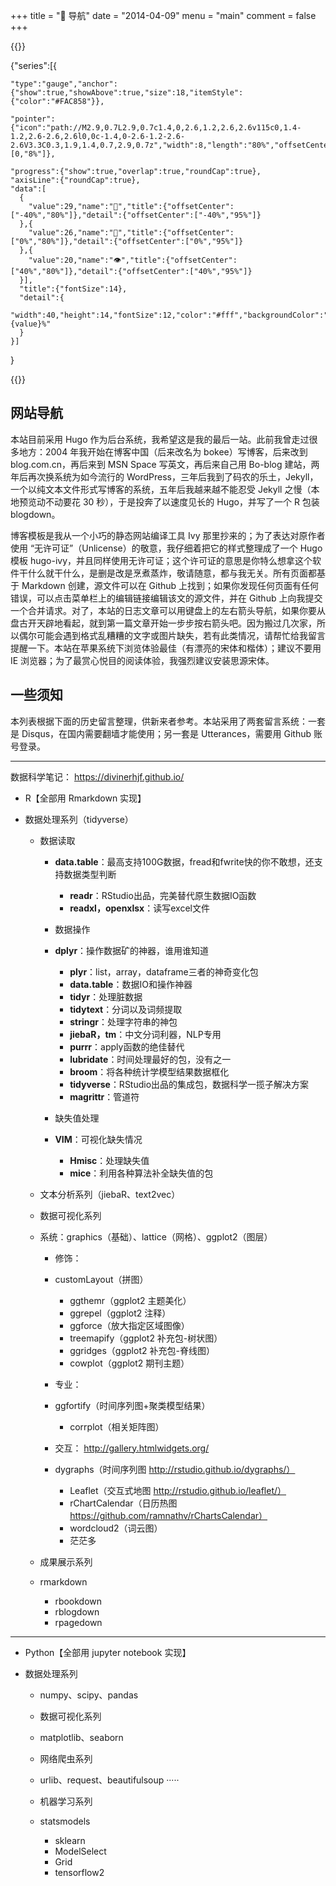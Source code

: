 +++
title = "🎡 导航"
date = "2014-04-09"
menu = "main"
comment = false
+++

{{<echarts charts_id="210703-02" width="100%" height="26rem">}}

  {"series":[{

    "type":"gauge","anchor":{"show":true,"showAbove":true,"size":18,"itemStyle":{"color":"#FAC858"}},
      
    "pointer":{"icon":"path://M2.9,0.7L2.9,0.7c1.4,0,2.6,1.2,2.6,2.6v115c0,1.4-1.2,2.6-2.6,2.6l0,0c-1.4,0-2.6-1.2-2.6-2.6V3.3C0.3,1.9,1.4,0.7,2.9,0.7z","width":8,"length":"80%","offsetCenter":[0,"8%"]},
      
    "progress":{"show":true,"overlap":true,"roundCap":true},
    "axisLine":{"roundCap":true},
    "data":[
      {
        "value":29,"name":"🏃","title":{"offsetCenter":["-40%","80%"]},"detail":{"offsetCenter":["-40%","95%"]}
      },{
        "value":26,"name":"📖","title":{"offsetCenter":["0%","80%"]},"detail":{"offsetCenter":["0%","95%"]}
      },{
        "value":20,"name":"👁️","title":{"offsetCenter":["40%","80%"]},"detail":{"offsetCenter":["40%","95%"]}
      }],
      "title":{"fontSize":14},
      "detail":{
        "width":40,"height":14,"fontSize":12,"color":"#fff","backgroundColor":"auto","borderRadius":3,"formatter":"{value}%"
      }
    }]
  }

{{</echarts>}}


## 网站导航

本站目前采用 Hugo 作为后台系统，我希望这是我的最后一站。此前我曾走过很多地方：2004 年我开始在博客中国（后来改名为 bokee）写博客，后来改到 blog.com.cn，再后来到 MSN Space 写英文，再后来自己用 Bo-blog 建站，两年后再次换系统为如今流行的 WordPress，三年后我到了码农的乐土，Jekyll，一个以纯文本文件形式写博客的系统，五年后我越来越不能忍受 Jekyll 之慢（本地预览动不动要花 30 秒），于是投奔了以速度见长的 Hugo，并写了一个 R 包装 blogdown。

博客模板是我从一个小巧的静态网站编译工具 Ivy 那里抄来的；为了表达对原作者使用 “无许可证”（Unlicense）的敬意，我仔细着把它的样式整理成了一个 Hugo 模板 hugo-ivy，并且同样使用无许可证；这个许可证的意思是你特么想拿这个软件干什么就干什么，是删是改是烹煮蒸炸，敬请随意，都与我无关。所有页面都基于 Markdown 创建，源文件可以在 Github 上找到；如果你发现任何页面有任何错误，可以点击菜单栏上的编辑链接编辑该文的源文件，并在 Github 上向我提交一个合并请求。对了，本站的日志文章可以用键盘上的左右箭头导航，如果你要从盘古开天辟地看起，就到第一篇文章开始一步步按右箭头吧。因为搬过几次家，所以偶尔可能会遇到格式乱糟糟的文字或图片缺失，若有此类情况，请帮忙给我留言提醒一下。本站在苹果系统下浏览体验最佳（有漂亮的宋体和楷体）；建议不要用 IE 浏览器；为了最赏心悦目的阅读体验，我强烈建议安装思源宋体。

## 一些须知

本列表根据下面的历史留言整理，供新来者参考。本站采用了两套留言系统：一套是 Disqus，在国内需要翻墙才能使用；另一套是 Utterances，需要用 Github 账号登录。

---

数据科学笔记： https://divinerhjf.github.io/



- R【全部用 Rmarkdown 实现】

- 数据处理系列（tidyverse）

    - 数据读取

        - **data.table**：最高支持100G数据，fread和fwrite快的你不敢想，还支持数据类型判断
            - **readr**：RStudio出品，完美替代原生数据IO函数
            - **readxl，openxlsx**：读写excel文件

        - 数据操作

        - **dplyr**：操作数据矿的神器，谁用谁知道
            - **plyr**：list，array，dataframe三者的神奇变化包
            - **data.table**：数据IO和操作神器
            - **tidyr**：处理脏数据
            - **tidytext**：分词以及词频提取
            - **stringr**：处理字符串的神包
            - **jiebaR，tm**：中文分词利器，NLP专用
            - **purrr**：apply函数的绝佳替代
            - **lubridate**：时间处理最好的包，没有之一
            - **broom**：将各种统计学模型结果数据框化
            - **tidyverse**：RStudio出品的集成包，数据科学一揽子解决方案
            - **magrittr**：管道符

        - 缺失值处理

        - **VIM**：可视化缺失情况
            - **Hmisc**：处理缺失值
            - **mice**：利用各种算法补全缺失值的包

    - 文本分析系列（jiebaR、text2vec）

    - 数据可视化系列

    - 系统：graphics（基础）、lattice（网格）、ggplot2（图层）

        - 修饰：

        - customLayout（拼图）
            - ggthemr（ggplot2 主题美化）
            - ggrepel（ggplot2 注释）
            - ggforce（放大指定区域图像）
            - treemapify（ggplot2 补充包-树状图）
            - ggridges（ggplot2 补充包-脊线图）
            - cowplot（ggplot2 期刊主题）

        - 专业：

        - ggfortify（时间序列图+聚类模型结果）
            - corrplot（相关矩阵图）

        - 交互： http://gallery.htmlwidgets.org/

        - dygraphs（时间序列图 http://rstudio.github.io/dygraphs/）
            - Leaflet（交互式地图 http://rstudio.github.io/leaflet/）
            - rChartCalendar（日历热图 https://github.com/ramnathv/rChartsCalendar）
            - wordcloud2（词云图）
            - 茫茫多

    - 成果展示系列

    - rmarkdown
        - rbookdown
        - rblogdown
        - rpagedown

---

- Python【全部用 jupyter notebook 实现】

- 数据处理系列

    - numpy、scipy、pandas

    - 数据可视化系列

    - matplotlib、seaborn

    - 网络爬虫系列

    - urlib、request、beautifulsoup ·····

    - 机器学习系列

    - statsmodels
        - sklearn
        - ModelSelect
        - Grid
        - tensorflow2